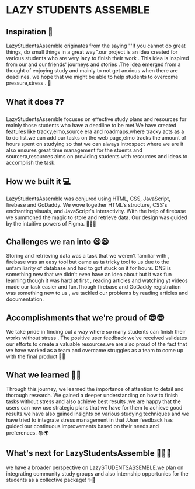 # LAZY STUDENTS ASSEMBLE

## Inspiration 🎉
LazyStudentsAssemble  originates from the saying "'If you cannot do great things, do small things in a great way".our project is an idea created for various students who are very lazy to finish their work . This idea is inspired from our and our friends' journeys and stories .The idea emerged from a thought of enjoying  study and mainly to not get anxious when there are  deadlines. we hope that we might be able to help students to overcome pressure,stress . 
🌟

## What it does ❓❓
LazyStudentsAssemble focuses on effective study plans and resources for mainly those students who have a deadline to be met.We have created features like tracky,elmo,source era and roadmaps.where tracky acts as a to do list.we can add our tasks on the web page,elmo tracks the amount of hours spent on studying so that we can always introspect where we are it also ensures great time management for the stuents and sourcera,resources aims on providing students with resources and ideas to accomplish the task.

## How we built it 💻
LazyStudentsAssemble  was conjured using HTML, CSS, JavaScript, firebase and GoDaddy. We wove together HTML's structure, CSS's enchanting visuals, and JavaScript's interactivity. With the help of firebase  we summoned the magic to store and retrieve data. Our design was guided by the intuitive powers of Figma. 🧙‍♂️🔮

## Challenges we ran into 😫😫
Storing and retrieving data was a task that we weren't familiar with , firebase was an easy tool but came as ta tricky tool to us due to the unfamiliarity of database and had to got stuck on it for hours. DNS is something new that we didn't even have an idea about but it was fun learning though it was hard at first , reading articles and watching yt videos made our task easier and fun.Though firebase and GoDaddy registration was something new to us , we tackled our problems by reading articles and documentation. 

## Accomplishments that we're proud of 😎😎
We take pride in finding out a way where so many students can finish their works without stress . The positive user feedback we've received validates our efforts to create a valuable resources.we are also proud of the fact that we have worked as a team and overcame struggles as a team to come up with the final product 🙌🌟

## What we learned 📖📕
Through this journey, we learned the importance of attention to detail and thorough research. We gained a deeper understanding on how to finish tasks without stress and also achieve best results .we are happy that the users can now use strategic plans that we have for them to achieve good results.we have also gained insights on various studying techniques and we have tried to integrate stress management in that .User feedback has guided our continuous improvements based on their needs and preferences. 📚🌍

## What's next for LazyStudentsAssemble 🎇🎉🎉
we have a broader perspective on LazySTUDENTSASSEMBLE.we plan on integrating community study groups and also internship opportunies for the students as a collective package! ✨🌟

